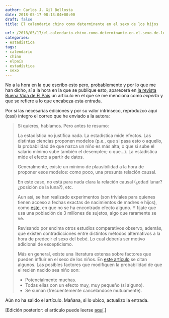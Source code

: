 ```yaml
---
author: Carlos J. Gil Bellosta
date: 2018-05-17 08:13:04+00:00
draft: false
title: El calendario chino como determinante en el sexo de los hijos

url: /2018/05/17/el-calendario-chino-como-determinante-en-el-sexo-de-los-hijos/
categories:
- estadística
tags:
- calendario
- chino
- elpaís
- estadística
- sexo
---
```


No a la hora en la que escribo esto pero, probablemente y por lo que me han dicho, sí a la hora en la que se publique esto, aparecerá en [la revista Buena Vida de El País](https://elpais.com/elpais/buenavida.html) un artículo en el que se me menciona como _experto_ y que se refiere a lo que encabeza esta entrada.

Por si las necesarias ediciones y por su valor intrínseco, reproduzco aquí (casi) íntegro el correo que he enviado a la autora:

>Si quieres, hablamos. Pero antes te resumo:
>
>La estadística no justifica nada. La estadística mide efectos. Las distintas ciencias proponen modelos (p.e., que si pasa esto o aquello, la probabilidad de que nazca un niño es más alta; o que si sube el salario mínimo sube también el desempleo; o que...). La estadística mide el efecto a partir de datos.
>
>Generalmente, existe un mínimo de plausibilidad a la hora de proponer esos modelos: como poco, una presunta relación causal.
>
>En este caso, no está para nada clara la relación causal (¿edad lunar? ¿posición de la luna?), etc.
>
>Aun así, se han realizado experimentos (son triviales para quienes tienen acceso a fechas exactas de nacimientos de madres e hijos), como [este](https://www.researchgate.net/publication/45147834_Accuracy_of_the_Chinese_lunar_calendar_method_to_predict_a_baby's_sex_A_population-based_study), en que no se ha encontrado efecto alguno. Y fíjate que usa una población de 3 millones de sujetos, algo que raramente se ve.
>
>Revisando por encima otros estudios comparativos observo, además, que existen contradicciones entre distintos métodos alternativos a la hora de predecir el sexo del bebé. Lo cual debería ser motivo adicional de escepticismo.
>
>Más en general, existe una literatura extensa sobre factores que pueden influir en el sexo de los niños. En [este artículo](https://www.ncbi.nlm.nih.gov/pmc/articles/PMC4877388/) se citan algunos. Las posibles factores que modifiquen la probabilidad de que el recién nacido sea niño son:
>
>* Potencialmente muchas.
>* Todas ellas con un efecto muy, muy pequeño (si alguno).
>* Se suman (frecuentemente cancelándose mutuamente).

Aún no ha salido el artículo. Mañana, si lo ubico, actualizo la entrada.

[Edición posterior: el artículo puede leerse [aquí](https://elpais.com/elpais/2018/05/17/album/1526557988_976724.html#foto_gal_2).]
